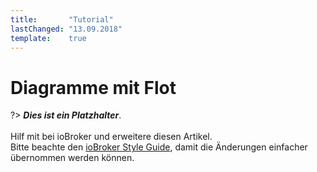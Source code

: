 ```yaml
---
title:       "Tutorial"
lastChanged: "13.09.2018"
template:    true
---
```


# Diagramme mit Flot

?> ***Dies ist ein Platzhalter***.
   <br><br>
   Hilf mit bei ioBroker und erweitere diesen Artikel.  
   Bitte beachte den [ioBroker Style Guide](community/styleguidedoc), 
   damit die Änderungen einfacher übernommen werden können.
